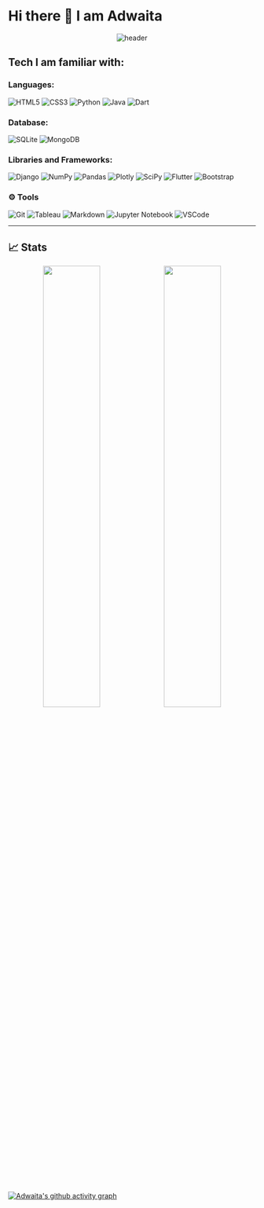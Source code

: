 # Hi there 👋    I am Adwaita

<!-- 
- 🔭 I’m currently working on ...
- 🌱 I’m currently learning ...
- 👯 I’m looking to collaborate on ...
- 🤔 I’m looking for help with ...
- 💬 Ask me about ...
- 📫 How to reach me: ...
- 😄 Pronouns: ...
- ⚡ Fun fact: ...
-->
<div align="center">
  <img src="https://github.com/adwaita-patil/adwaita-patil/blob/master/images/header.gif" alt="header"/>
</div>

## Tech I am familiar with:
### Languages: 

![HTML5](https://img.shields.io/badge/-HTML5-E34F26?style=for-the-badge&logo=html5&logoColor=white)
![CSS3](https://img.shields.io/badge/-CSS3-1572B6?style=for-the-badge&logo=css3)
![Python](https://img.shields.io/badge/python-3670A0?style=for-the-badge&logo=python&logoColor=ffdd54)
![Java](https://img.shields.io/badge/java-%23ED8B00.svg?style=for-the-badge&logo=java&logoColor=white)
![Dart](https://img.shields.io/badge/dart-%230175C2.svg?style=for-the-badge&logo=dart&logoColor=white)

### Database:

![SQLite](https://img.shields.io/badge/-SQLite-d7a9e3?style=for-the-badge&logo=sqlite&logoColor=black)
![MongoDB](https://img.shields.io/badge/-MongoDB-97bc62?style=for-the-badge&logo=mongodb)

### Libraries and Frameworks:

![Django](https://img.shields.io/badge/django-%23092E20.svg?style=for-the-badge&logo=django&logoColor=white)
![NumPy](https://img.shields.io/badge/numpy-%23013243.svg?style=for-the-badge&logo=numpy&logoColor=white)
![Pandas](https://img.shields.io/badge/pandas-%23150458.svg?style=for-the-badge&logo=pandas&logoColor=white)
![Plotly](https://img.shields.io/badge/Plotly-%233F4F75.svg?style=for-the-badge&logo=plotly&logoColor=white)
![SciPy](https://img.shields.io/badge/SciPy-%230C55A5.svg?style=for-the-badge&logo=scipy&logoColor=%white)
![Flutter](https://img.shields.io/badge/Flutter-%2302569B.svg?style=for-the-badge&logo=Flutter&logoColor=white)
![Bootstrap](https://img.shields.io/badge/-Bootstrap-cbce91?style=for-the-badge&logo=bootstrap)



<h3 align="left">⚙️ Tools</h3>

![Git](https://img.shields.io/badge/git%20-%23F05033.svg?&style=for-the-badge&logo=git&logoColor=white)
![Tableau](https://img.shields.io/badge/tableau-2c5080?style=for-the-badge&logo=tableau&logoColor=%23F05033)
![Markdown](https://img.shields.io/badge/markdown-%23000000.svg?&style=for-the-badge&logo=markdown&logoColor=white)
![Jupyter Notebook](https://img.shields.io/badge/jupyter-white.svg?style=for-the-badge&logo=jupyter&logoColor=orange)
![VSCode](https://img.shields.io/badge/-vscode-00a8e8?style=for-the-badge&logo=visual-studio-code)






_______

## 📈 Stats
<p align="center">
	
  <img width="48%" src="https://github-readme-stats.vercel.app/api?username=adwaita-patil&show_icons=true&theme=tokyonight" />
  <img width="48%" src="https://github-readme-streak-stats.herokuapp.com/?user=adwaita-patil&theme=tokyonight" />
</p>





[![Adwaita's github activity graph](https://activity-graph.herokuapp.com/graph?username=adwaita-patil&theme=xcode)](https://git.io/adwaita-patil)
